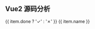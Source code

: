 ## Vue2 源码分析

<script setup>
import { ref, reactive } from 'vue'

const list = reactive([
  {
    name: '准备工作',
    done: true,
  },
  {
    name: '数据驱动',
    done: true,
  },
  {
    name: '组件化',
    done: true,
  },
  {
    name: '深入响应式原理（上）',
    done: false,
  },
  {
    name: '深入响应式原理（下）',
    done: false,
  },
  {
    name: '编译（上）',
    done: false,
  },
  {
    name: '编译（下）',
    done: false,
  },
  {
    name: '扩展（上）',
    done: false,
  },
  {
    name: '扩展（中）',
    done: false,
  },
  {
    name: '扩展（下）',
    done: false,
  },
  {
    name: 'VueRouter',
    done: false,
  },
  {
    name: 'Vuex',
    done: false,
  },
])

const handleItem = (idx) => {
  list[idx].done = !list[idx].done
}

</script>

<div 
  :class="$style.flex" 
  v-for="(item, index) in list" :key="index"
  @click="handleItem(index)"
>
  <span :class="[$style.common,item.done ? $style.actived : $style.noActive ]">{{ item.done ? '✓' : '✗' }}</span>
  <span >{{ item.name }}</span>
</div>

<style module>
.noActive {
  background: #efe3e3;
  color: #E91E63;
}

.actived {
  background: #4CAF50;
}

.common {
  display: inline-flex;
  width: 20px;
  height: 20px;
  border-radius: 4px;
  margin-right: 10px;
  align-items: center;
  padding: 6px;
  justify-content: center;
  font-size: 16px;
  font-weight: bold;
}

.flex {
  display: flex;
  align-items: center;
  cursor: pointer;
  margin-bottom: 15px;
}
</style>
